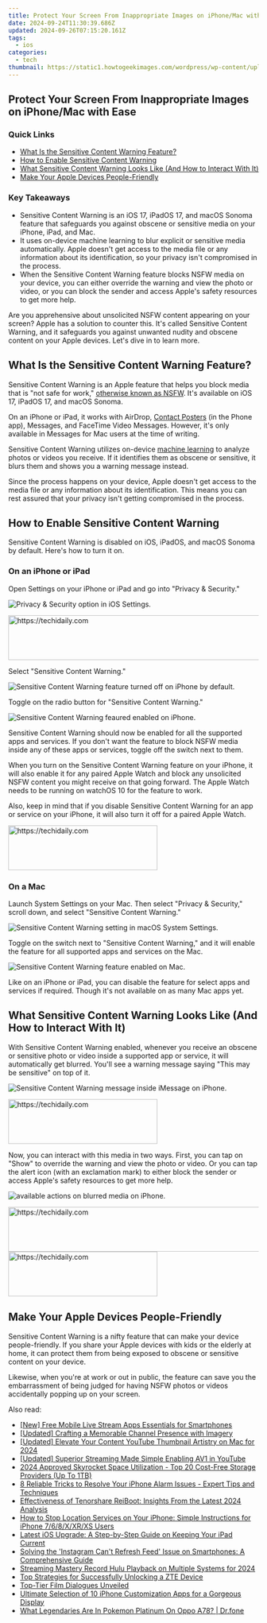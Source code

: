 ```yaml
---
title: Protect Your Screen From Inappropriate Images on iPhone/Mac with Ease
date: 2024-09-24T11:30:39.686Z
updated: 2024-09-26T07:15:20.161Z
tags:
  - ios
categories:
  - tech
thumbnail: https://static1.howtogeekimages.com/wordpress/wp-content/uploads/2023/11/automatically-blur-nsfw-content-on-iphone.jpeg
---
```


## Protect Your Screen From Inappropriate Images on iPhone/Mac with Ease

### Quick Links

* [What Is the Sensitive Content Warning Feature?](https://youtube-blog.techidaily.com/ilmoras-recipe-for-captivating-youtube-trailers-for-2024/)
* [How to Enable Sensitive Content Warning](https://win-able.techidaily.com/current-status-of-xbox-live-is-it-operational/)
* [What Sensitive Content Warning Looks Like (And How to Interact With It)](https://www.howtogeek.com/how-to-automatically-blur-nsfw-content-on-iphone-or-mac/#what-sensitive-content-warning-looks-like-and-how-to-interact-with-it)
* [Make Your Apple Devices People-Friendly](https://some-approaches.techidaily.com/2024-approved-the-journey-of-drones-from-current-uses-to-future-applications/)

### Key Takeaways

* Sensitive Content Warning is an iOS 17, iPadOS 17, and macOS Sonoma feature that safeguards you against obscene or sensitive media on your iPhone, iPad, and Mac.
* It uses on-device machine learning to blur explicit or sensitive media automatically. Apple doesn't get access to the media file or any information about its identification, so your privacy isn't compromised in the process.
* When the Sensitive Content Warning feature blocks NSFW media on your device, you can either override the warning and view the photo or video, or you can block the sender and access Apple's safety resources to get more help.

 Are you apprehensive about unsolicited NSFW content appearing on your screen? Apple has a solution to counter this. It's called Sensitive Content Warning, and it safeguards you against unwanted nudity and obscene content on your Apple devices. Let's dive in to learn more.

##  What Is the Sensitive Content Warning Feature?

 Sensitive Content Warning is an Apple feature that helps you block media that is "not safe for work," [otherwise known as NSFW](https://bypass-frp.techidaily.com/latest-guide-how-to-bypass-zte-blade-a73-5g-frp-without-computer-by-drfone-android/). It's available on iOS 17, iPadOS 17, and macOS Sonoma.

 On an iPhone or iPad, it works with AirDrop, [Contact Posters](https://facebook-videos.techidaily.com/updated-2023s-top-no-cost-fb-photo-and-video-crafting-for-2024/) (in the Phone app), Messages, and FaceTime Video Messages. However, it's only available in Messages for Mac users at the time of writing.

 Sensitive Content Warning utilizes on-device [machine learning](https://some-tips.techidaily.com/new-unleash-creative-potential-the-ultimate-hdr-guide/) to analyze photos or videos you receive. If it identifies them as obscene or sensitive, it blurs them and shows you a warning message instead.

 Since the process happens on your device, Apple doesn't get access to the media file or any information about its identification. This means you can rest assured that your privacy isn't getting compromised in the process.

##  How to Enable Sensitive Content Warning

 Sensitive Content Warning is disabled on iOS, iPadOS, and macOS Sonoma by default. Here's how to turn it on.

###  On an iPhone or iPad

 Open Settings on your iPhone or iPad and go into "Privacy & Security."

![Privacy & Security option in iOS Settings.](https://static1.howtogeekimages.com/wordpress/wp-content/uploads/2023/11/enabling-sensitive-content-warning-on-iphone-1-1.jpg) 

<!-- affiliate ads begin -->
<a href="https://bluettius.sjv.io/c/5597632/2139123/17108" target="_top" id="2139123">
  <img src="//a.impactradius-go.com/display-ad/17108-2139123" border="0" alt="https://techidaily.com" width="728" height="90"/>
</a>
<img height="0" width="0" src="https://bluettius.sjv.io/i/5597632/2139123/17108" style="position:absolute;visibility:hidden;" border="0" />
<!-- affiliate ads end -->

 Select "Sensitive Content Warning."

![Sensitive Content Warning feature turned off on iPhone by default.](https://static1.howtogeekimages.com/wordpress/wp-content/uploads/2023/11/enabling-sensitive-content-warning-on-iphone-2-1.jpg) 

 Toggle on the radio button for "Sensitive Content Warning."

![Sensitive Content Warning feaured enabled on iPhone.](https://static1.howtogeekimages.com/wordpress/wp-content/uploads/2023/11/enabling-sensitive-content-warning-on-iphone-3-1.jpg) 

 Sensitive Content Warning should now be enabled for all the supported apps and services. If you don't want the feature to block NSFW media inside any of these apps or services, toggle off the switch next to them.

 When you turn on the Sensitive Content Warning feature on your iPhone, it will also enable it for any paired Apple Watch and block any unsolicited NSFW content you might receive on that going forward. The Apple Watch needs to be running on watchOS 10 for the feature to work.

 Also, keep in mind that if you disable Sensitive Content Warning for an app or service on your iPhone, it will also turn it off for a paired Apple Watch.

<!-- affiliate ads begin -->
<a href="https://aligracehair.sjv.io/c/5597632/1902319/19272" target="_top" id="1902319">
  <img src="//a.impactradius-go.com/display-ad/19272-1902319" border="0" alt="https://techidaily.com" width="300" height="90"/>
</a>
<img height="0" width="0" src="https://aligracehair.sjv.io/i/5597632/1902319/19272" style="position:absolute;visibility:hidden;" border="0" />
<!-- affiliate ads end -->

###  On a Mac

 Launch System Settings on your Mac. Then select "Privacy & Security," scroll down, and select "Sensitive Content Warning."

![Sensitive Content Warning setting in macOS System Settings.](https://static1.howtogeekimages.com/wordpress/wp-content/uploads/2023/11/enabling-sensitive-content-warning-on-mac-1-1.jpg) 

 Toggle on the switch next to "Sensitive Content Warning," and it will enable the feature for all supported apps and services on the Mac.

![Sensitive Content Warning feature enabled on Mac.](https://static1.howtogeekimages.com/wordpress/wp-content/uploads/2023/11/enabling-sensitive-content-warning-on-mac-3-1.jpg) 

 Like on an iPhone or iPad, you can disable the feature for select apps and services if required. Though it's not available on as many Mac apps yet.

##  What Sensitive Content Warning Looks Like (And How to Interact With It)

 With Sensitive Content Warning enabled, whenever you receive an obscene or sensitive photo or video inside a supported app or service, it will automatically get blurred. You'll see a warning message saying "This may be sensitive" on top of it.

![Sensitive Content Warning message inside iMessage on iPhone.](https://static1.howtogeekimages.com/wordpress/wp-content/uploads/2023/11/sensitive-content-warning-message-on-iphone-1.jpg) 

<!-- affiliate ads begin -->
<a href="https://aligracehair.sjv.io/c/5597632/2087262/19272" target="_top" id="2087262">
  <img src="//a.impactradius-go.com/display-ad/19272-2087262" border="0" alt="https://techidaily.com" width="300" height="90"/>
</a>
<img height="0" width="0" src="https://aligracehair.sjv.io/i/5597632/2087262/19272" style="position:absolute;visibility:hidden;" border="0" />
<!-- affiliate ads end -->

 Now, you can interact with this media in two ways. First, you can tap on "Show" to override the warning and view the photo or video. Or you can tap the alert icon (with an exclamation mark) to either block the sender or access Apple's safety resources to get more help.

![available actions on blurred media on iPhone.](https://static1.howtogeekimages.com/wordpress/wp-content/uploads/2023/11/sensitive-content-warning-message-on-iphone-2.jpg) 

<!-- affiliate ads begin -->
<a href="https://aligracehair.sjv.io/c/5597632/1975841/19272" target="_top" id="1975841">
  <img src="//a.impactradius-go.com/display-ad/19272-1975841" border="0" alt="https://techidaily.com" width="728" height="90"/>
</a>
<img height="0" width="0" src="https://aligracehair.sjv.io/i/5597632/1975841/19272" style="position:absolute;visibility:hidden;" border="0" />
<!-- affiliate ads end -->

<!-- affiliate ads begin -->
<a href="https://aligracehair.sjv.io/c/5597632/1972693/19272" target="_top" id="1972693">
  <img src="//a.impactradius-go.com/display-ad/19272-1972693" border="0" alt="https://techidaily.com" width="300" height="90"/>
</a>
<img height="0" width="0" src="https://aligracehair.sjv.io/i/5597632/1972693/19272" style="position:absolute;visibility:hidden;" border="0" />
<!-- affiliate ads end -->

##  Make Your Apple Devices People-Friendly

 Sensitive Content Warning is a nifty feature that can make your device people-friendly. If you share your Apple devices with kids or the elderly at home, it can protect them from being exposed to obscene or sensitive content on your device.

 Likewise, when you're at work or out in public, the feature can save you the embarrassment of being judged for having NSFW photos or videos accidentally popping up on your screen.

<ins class="adsbygoogle"
     style="display:block"
     data-ad-format="autorelaxed"
     data-ad-client="ca-pub-7571918770474297"
     data-ad-slot="1223367746"></ins>

<ins class="adsbygoogle"
     style="display:block"
     data-ad-client="ca-pub-7571918770474297"
     data-ad-slot="8358498916"
     data-ad-format="auto"
     data-full-width-responsive="true"></ins>

<span class="atpl-alsoreadstyle">Also read:</span>
<div><ul>
<li><a href="https://some-knowledge.techidaily.com/new-free-mobile-live-stream-apps-essentials-for-smartphones/"><u>[New] Free Mobile Live Stream Apps Essentials for Smartphones</u></a></li>
<li><a href="https://youtube-videos.techidaily.com/updated-crafting-a-memorable-channel-presence-with-imagery/"><u>[Updated] Crafting a Memorable Channel Presence with Imagery</u></a></li>
<li><a href="https://facebook-record-videos.techidaily.com/updated-elevate-your-content-youtube-thumbnail-artistry-on-mac-for-2024/"><u>[Updated] Elevate Your Content YouTube Thumbnail Artistry on Mac for 2024</u></a></li>
<li><a href="https://youtube-docs.techidaily.com/ed-superior-streaming-made-simple-enabling-av1-in-youtube/"><u>[Updated] Superior Streaming Made Simple Enabling AV1 in YouTube</u></a></li>
<li><a href="https://extra-skills.techidaily.com/2024-approved-skyrocket-space-utilization-top-20-cost-free-storage-providers-up-to-1tb/"><u>2024 Approved Skyrocket Space Utilization - Top 20 Cost-Free Storage Providers (Up To 1TB)</u></a></li>
<li><a href="https://os-tips.techidaily.com/8-reliable-tricks-to-resolve-your-iphone-alarm-issues-expert-tips-and-techniques/"><u>8 Reliable Tricks to Resolve Your iPhone Alarm Issues - Expert Tips and Techniques</u></a></li>
<li><a href="https://os-tips.techidaily.com/effectiveness-of-tenorshare-reiboot-insights-from-the-latest-2024-analysis/"><u>Effectiveness of Tenorshare ReiBoot: Insights From the Latest 2024 Analysis</u></a></li>
<li><a href="https://os-tips.techidaily.com/how-to-stop-location-services-on-your-iphone-simple-instructions-for-iphone-768xxrxs-users/"><u>How to Stop Location Services on Your iPhone: Simple Instructions for iPhone 7/6/8/X/XR/XS Users</u></a></li>
<li><a href="https://os-tips.techidaily.com/latest-ios-upgrade-a-step-by-step-guide-on-keeping-your-ipad-current/"><u>Latest iOS Upgrade: A Step-by-Step Guide on Keeping Your iPad Current</u></a></li>
<li><a href="https://os-tips.techidaily.com/solving-the-instagram-cant-refresh-feed-issue-on-smartphones-a-comprehensive-guide/"><u>Solving the 'Instagram Can't Refresh Feed' Issue on Smartphones: A Comprehensive Guide</u></a></li>
<li><a href="https://digital-screen-recording.techidaily.com/streaming-mastery-record-hulu-playback-on-multiple-systems-for-2024/"><u>Streaming Mastery Record Hulu Playback on Multiple Systems for 2024</u></a></li>
<li><a href="https://os-tips.techidaily.com/top-strategies-for-successfully-unlocking-a-zte-device/"><u>Top Strategies for Successfully Unlocking a ZTE Device</u></a></li>
<li><a href="https://extra-tips.techidaily.com/top-tier-film-dialogues-unveiled/"><u>Top-Tier Film Dialogues Unveiled</u></a></li>
<li><a href="https://os-tips.techidaily.com/ultimate-selection-of-10-iphone-customization-apps-for-a-gorgeous-display/"><u>Ultimate Selection of 10 iPhone Customization Apps for a Gorgeous Display</u></a></li>
<li><a href="https://android-pokemon-go.techidaily.com/what-legendaries-are-in-pokemon-platinum-on-oppo-a78-drfone-by-drfone-virtual-android/"><u>What Legendaries Are In Pokemon Platinum On Oppo A78? | Dr.fone</u></a></li>
</ul></div>

